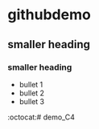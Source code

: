 # githubdemo
## smaller heading
### smaller heading
- bullet 1
- bullet 2
- bullet 3  


:octocat:# demo_C4
